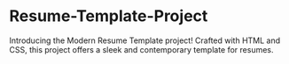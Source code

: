 # Resume-Template-Project
Introducing the Modern Resume Template project! Crafted with HTML and CSS, this project offers a sleek and contemporary template for resumes.
